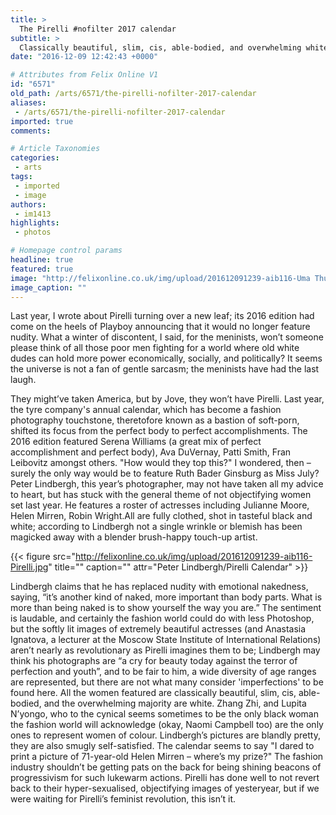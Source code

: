 ```yaml
---
title: >
  The Pirelli #nofilter 2017 calendar
subtitle: >
  Classically beautiful, slim, cis, able-bodied, and overwhelming white
date: "2016-12-09 12:42:43 +0000"

# Attributes from Felix Online V1
id: "6571"
old_path: /arts/6571/the-pirelli-nofilter-2017-calendar
aliases:
 - /arts/6571/the-pirelli-nofilter-2017-calendar
imported: true
comments:

# Article Taxonomies
categories:
 - arts
tags:
 - imported
 - image
authors:
 - im1413
highlights:
 - photos

# Homepage control params
headline: true
featured: true
image: "http://felixonline.co.uk/img/upload/201612091239-aib116-Uma Thurman.jpg"
image_caption: ""
---
```


Last year, I wrote about Pirelli turning over a new leaf; its 2016 edition had come on the heels of Playboy announcing that it would no longer feature nudity. What a winter of discontent, I said, for the meninists, won’t someone please think of all those poor men fighting for a world where old white dudes can hold more power economically, socially, and politically? It seems the universe is not a fan of gentle sarcasm; the meninists have had the last laugh.

They might’ve taken America, but by Jove, they won’t have Pirelli. Last year, the tyre company's annual calendar, which has become a fashion photography touchstone,  theretofore known as a bastion of soft-porn, shifted its focus from the perfect body to perfect accomplishments. The 2016 edition featured Serena Williams (a great mix of perfect accomplishment and perfect body), Ava DuVernay, Patti Smith, Fran Leibovitz amongst others. "How would they top this?" I wondered, then – surely the only way would be to feature Ruth Bader Ginsburg as Miss July? Peter Lindbergh, this year’s photographer, may not have taken all my advice to heart, but has stuck with the general theme of not objectifying women set last year. He features a roster of actresses including Julianne Moore, Helen Mirren, Robin Wright.All are fully clothed, shot in tasteful black and white; according to Lindbergh not a single wrinkle or blemish has been magicked away with a blender brush-happy touch-up artist.

{{< figure src="http://felixonline.co.uk/img/upload/201612091239-aib116-Pirelli.jpg" title="" caption="" attr="Peter Lindbergh/Pirelli Calendar" >}}

Lindbergh claims that he has replaced nudity with emotional nakedness, saying, “it’s another kind of naked, more important than body parts. What is more than being naked is to show yourself the way you are.” The sentiment is laudable, and certainly the fashion world could do with less Photoshop, but the softly lit images of extremely beautiful actresses (and  Anastasia Ignatova, a lecturer at the Moscow State Institute of International Relations) aren’t nearly as revolutionary as Pirelli imagines them to be; Lindbergh may think his photographs are “a cry for beauty today against the terror of perfection and youth”, and to be fair to him, a wide diversity of age ranges are represented, but there are not what many consider 'imperfections' to be found here. All the women featured are classically beautiful,  slim, cis, able-bodied, and the overwhelming majority are white. Zhang Zhi, and Lupita N’yongo, who to the cynical seems sometimes to be the only black woman the fashion world will acknowledge (okay, Naomi Campbell too) are the only ones to represent women of colour.
Lindbergh’s pictures are blandly pretty, they are also smugly self-satisfied. The calendar seems to say "I dared to print a picture of 71-year-old Helen Mirren – where’s my prize?" The fashion industry shouldn’t be getting pats on the back for being shining beacons of progressivism for such lukewarm actions. Pirelli has done well  to not revert back to their hyper-sexualised, objectifying images of yesteryear, but if we were waiting for Pirelli’s feminist revolution, this isn’t it.

